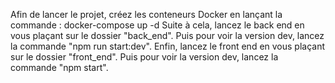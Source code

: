 Afin de lancer le projet, créez les conteneurs Docker en lançant la commande : docker-compose up -d
Suite à cela, lancez le back end en vous plaçant sur le dossier "back_end". Puis pour voir la version dev, lancez la commande "npm run start:dev".
Enfin, lancez le front end en vous plaçant sur le dossier "front_end". Puis pour voir la version dev, lancez la commande "npm start".